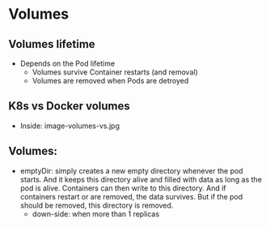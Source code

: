 # Volumes

## Volumes lifetime

- Depends on the Pod lifetime
  - Volumes survive Container restarts (and removal)
  - Volumes are removed when Pods are detroyed

## K8s vs Docker volumes

- Inside: image-volumes-vs.jpg

## Volumes:

- emptyDir: simply creates a new empty directory whenever the pod starts. And it keeps this directory alive and filled with data as long as the pod is alive. Containers can then write to this directory. And if containers restart or are removed, the data survives. But if the pod should be removed, this directory is removed.
  - down-side: when more than 1 replicas